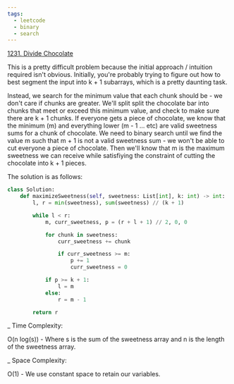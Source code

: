 ```yaml
---
tags:
  - leetcode
  - binary
  - search
---
```


<a href="https://leetcode.com/problems/divide-chocolate/">1231. Divide
Chocolate</a>

This is a pretty difficult problem because the initial approach / intuition
required isn't obvious. Initially, you're probably trying to figure out how to
best segment the input into k + 1 subarrays, which is a pretty daunting task.

Instead, we search for the minimum value that each chunk should be - we don't
care if chunks are greater. We'll split split the chocolate bar into chunks that
meet or exceed this minimum value, and check to make sure there are k + 1
chunks. If everyone gets a piece of chocolate, we know that the minimum (m) and
everything lower (m - 1 ... etc) are valid sweetness sums for a chunk of
chocolate. We need to binary search until we find the value m such that m + 1 is
not a valid sweetness sum - we won't be able to cut everyone a piece of
chocolate. Then we'll know that m is the maximum sweetness we can receive while
satisfiying the constraint of cutting the chocolate into k + 1 pieces.

The solution is as follows:

```python
class Solution:
    def maximizeSweetness(self, sweetness: List[int], k: int) -> int:
        l, r = min(sweetness), sum(sweetness) // (k + 1)

        while l < r:
            m, curr_sweetness, p = (r + l + 1) // 2, 0, 0

            for chunk in sweetness:
                curr_sweetness += chunk

                if curr_sweetness >= m:
                    p += 1
                    curr_sweetness = 0

            if p >= k + 1:
                l = m
            else:
                r = m - 1

        return r
```

\_ Time Complexity:

O(n log(s)) - Where s is the sum of the sweetness array and n is the length of
the sweetness array.

\_ Space Complexity:

O(1) - We use constant space to retain our variables.
